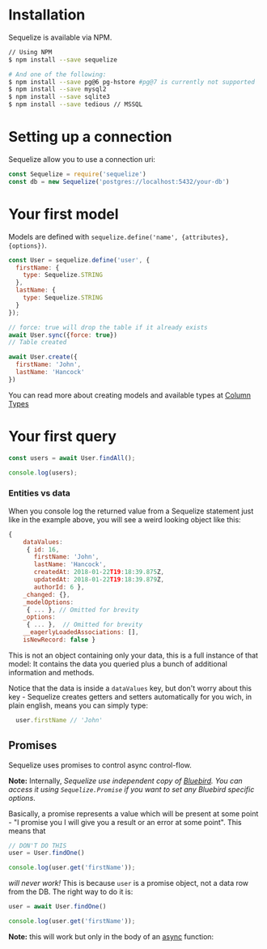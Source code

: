 # Installation

Sequelize is available via NPM.

```bash
// Using NPM
$ npm install --save sequelize

# And one of the following:
$ npm install --save pg@6 pg-hstore #pg@7 is currently not supported
$ npm install --save mysql2
$ npm install --save sqlite3
$ npm install --save tedious // MSSQL
```

# Setting up a connection

Sequelize allow you to use a connection uri:

```js
const Sequelize = require('sequelize')
const db = new Sequelize('postgres://localhost:5432/your-db')
```

# Your first model

Models are defined with `sequelize.define('name', {attributes}, {options})`.

```js
const User = sequelize.define('user', {
  firstName: {
    type: Sequelize.STRING
  },
  lastName: {
    type: Sequelize.STRING
  }
});

// force: true will drop the table if it already exists
await User.sync({force: true})
// Table created

await User.create({
  firstName: 'John',
  lastName: 'Hancock'
})


```

You can read more about creating models and available types at [Column Types](/column-types)

# Your first query

```js
const users = await User.findAll();

console.log(users);
```



### Entities vs data

When you console log the returned value from a Sequelize statement just like in the example above, you will see a weird looking object like this:

```js
{
    dataValues:
     { id: 16,
       firstName: 'John',
       lastName: 'Hancock',
       createdAt: 2018-01-22T19:18:39.875Z,
       updatedAt: 2018-01-22T19:18:39.879Z,
       authorId: 6 },
    _changed: {},
    _modelOptions:
     { ... }, // Omitted for brevity
    _options:
     { ... },  // Omitted for brevity
    __eagerlyLoadedAssociations: [],
    isNewRecord: false } 

```

This is not an object containing only your data, this is a full instance of that model: It contains the data you queried plus a bunch of additional information and methods.

Notice that the data is inside a `dataValues` key, but don't worry about this key - Sequelize creates getters and setters automatically for you wich, in plain english, means you can simply type:

```js
  user.firstName // 'John'
```


## Promises

Sequelize uses promises to control async control-flow.

**Note:** Internally, _Sequelize use independent copy of [Bluebird](http://bluebirdjs.com). You can access it using
 `Sequelize.Promise` if you want to set any Bluebird specific options_.


Basically, a promise represents a value which will be present at some point - "I promise you I will give you a result or an error at some point". This means that

```js
// DON'T DO THIS
user = User.findOne()

console.log(user.get('firstName'));
```

_will never work!_ This is because `user` is a promise object, not a data row from the DB. The right way to do it is:

```js
user = await User.findOne()

console.log(user.get('firstName'));
```

**Note:**  this will work but only in the body of an [async](https://developer.mozilla.org/en-US/docs/Web/JavaScript/Reference/Statements/async_function) function:


